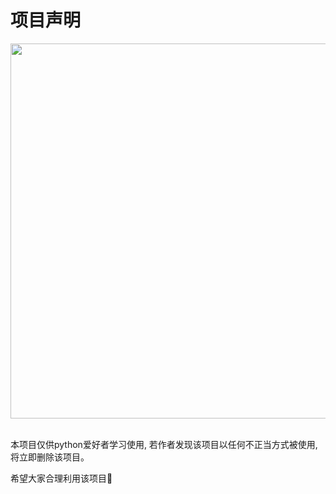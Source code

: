 # 项目声明

<div align="center">
    <img src="https://raw.githubusercontent.com/CharlesPikachu/DecryptLogin/master/docs/logo.png" width="600"/>
</div>
<br />

本项目仅供python爱好者学习使用, 若作者发现该项目以任何不正当方式被使用, 将立即删除该项目。

希望大家合理利用该项目🙂